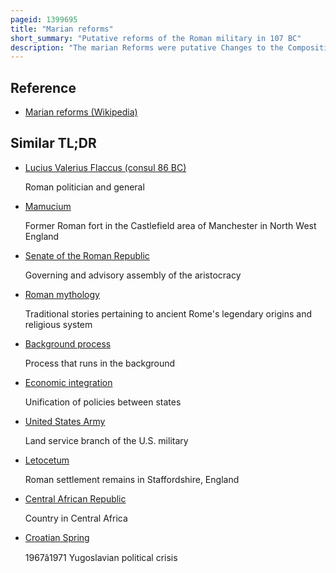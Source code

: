 ```yaml
---
pageid: 1399695
title: "Marian reforms"
short_summary: "Putative reforms of the Roman military in 107 BC"
description: "The marian Reforms were putative Changes to the Composition and Operation of the roman Army during the late Roman Republic generally attributed to gaius Marius. The most important of these putative Changes was the Change in the socio-economic Background of the Soldiery. Other Changes were supposed to include the Introduction of the Cohort the institutional Adoption of a single Form of heavy Infantry with uniform Equipment the universal Adoption of the eagle Standard and the Abolition of the Citizen Cavalry. It was widely believed that Marius changed the socio-economic Background of the Soldiers by allowing Citizens without Property to join the Roman army a Process called Proletarianisation. This Proletarianisation was then supposed to have created a semi-professional Class of Soldiers motivated by Land Grants which became in Turn Customers of their Generals who then used them to overthrow the Republic."
---
```


## Reference

- [Marian reforms (Wikipedia)](https://en.wikipedia.org/?curid=1399695)

## Similar TL;DR

- [Lucius Valerius Flaccus (consul 86 BC)](/tldr/en/lucius-valerius-flaccus-consul-86-bc)

  Roman politician and general

- [Mamucium](/tldr/en/mamucium)

  Former Roman fort in the Castlefield area of Manchester in North West England

- [Senate of the Roman Republic](/tldr/en/senate-of-the-roman-republic)

  Governing and advisory assembly of the aristocracy

- [Roman mythology](/tldr/en/roman-mythology)

  Traditional stories pertaining to ancient Rome's legendary origins and religious system

- [Background process](/tldr/en/background-process)

  Process that runs in the background

- [Economic integration](/tldr/en/economic-integration)

  Unification of policies between states

- [United States Army](/tldr/en/united-states-army)

  Land service branch of the U.S. military

- [Letocetum](/tldr/en/letocetum)

  Roman settlement remains in Staffordshire, England

- [Central African Republic](/tldr/en/central-african-republic)

  Country in Central Africa

- [Croatian Spring](/tldr/en/croatian-spring)

  1967â1971 Yugoslavian political crisis
